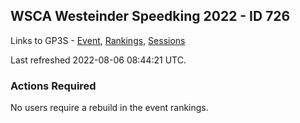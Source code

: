 ## WSCA Westeinder Speedking 2022 - ID 726

Links to GP3S - [Event](https://www.gps-speedsurfing.com/default.aspx?mnu=event&val=726), [Rankings](https://www.gps-speedsurfing.com/default.aspx?mnu=eventranking&val=726), [Sessions](https://www.gps-speedsurfing.com/default.aspx?mnu=eventsessions&val=726)

Last refreshed 2022-08-06 08:44:21 UTC.

### Actions Required

No users require a rebuild in the event rankings.

